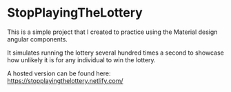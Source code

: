 # StopPlayingTheLottery

This is a simple project that I created to practice using the Material design angular components.

It simulates running the lottery several hundred times a second to showcase how unlikely it is for any individual to win the lottery. 

A hosted version can be found here: https://stopplayingthelottery.netlify.com/
